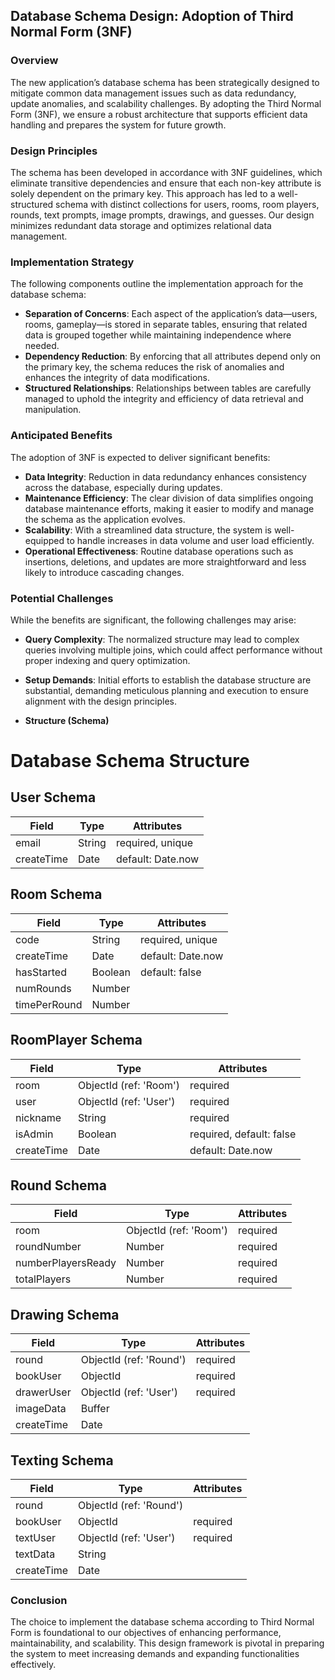 ## Database Schema Design: Adoption of Third Normal Form (3NF)

### Overview
The new application’s database schema has been strategically designed to mitigate common data management issues such as data redundancy, update anomalies, and scalability challenges. By adopting the Third Normal Form (3NF), we ensure a robust architecture that supports efficient data handling and prepares the system for future growth.

### Design Principles
The schema has been developed in accordance with 3NF guidelines, which eliminate transitive dependencies and ensure that each non-key attribute is solely dependent on the primary key. This approach has led to a well-structured schema with distinct collections for users, rooms, room players, rounds, text prompts, image prompts, drawings, and guesses. Our design minimizes redundant data storage and optimizes relational data management.

### Implementation Strategy
The following components outline the implementation approach for the database schema:

- **Separation of Concerns**: Each aspect of the application’s data—users, rooms, gameplay—is stored in separate tables, ensuring that related data is grouped together while maintaining independence where needed.
- **Dependency Reduction**: By enforcing that all attributes depend only on the primary key, the schema reduces the risk of anomalies and enhances the integrity of data modifications.
- **Structured Relationships**: Relationships between tables are carefully managed to uphold the integrity and efficiency of data retrieval and manipulation.

### Anticipated Benefits
The adoption of 3NF is expected to deliver significant benefits:

- **Data Integrity**: Reduction in data redundancy enhances consistency across the database, especially during updates.
- **Maintenance Efficiency**: The clear division of data simplifies ongoing database maintenance efforts, making it easier to modify and manage the schema as the application evolves.
- **Scalability**: With a streamlined data structure, the system is well-equipped to handle increases in data volume and user load efficiently.
- **Operational Effectiveness**: Routine database operations such as insertions, deletions, and updates are more straightforward and less likely to introduce cascading changes.

### Potential Challenges
While the benefits are significant, the following challenges may arise:

- **Query Complexity**: The normalized structure may lead to complex queries involving multiple joins, which could affect performance without proper indexing and query optimization.
- **Setup Demands**: Initial efforts to establish the database structure are substantial, demanding meticulous planning and execution to ensure alignment with the design principles.

- **Structure (Schema)**
# Database Schema Structure

## User Schema
| Field       | Type   | Attributes              |
|-------------|--------|-------------------------|
| email       | String | required, unique        |
| createTime  | Date   | default: Date.now       |

## Room Schema
| Field       | Type   | Attributes              |
|-------------|--------|-------------------------|
| code        | String | required, unique        |
| createTime  | Date   | default: Date.now       |
| hasStarted  | Boolean| default: false          |
| numRounds   | Number |                         |
| timePerRound| Number |                         |

## RoomPlayer Schema
| Field       | Type                         | Attributes              |
|-------------|------------------------------|-------------------------|
| room        | ObjectId (ref: 'Room')       | required                |
| user        | ObjectId (ref: 'User')       | required                |
| nickname    | String                       | required                |
| isAdmin     | Boolean                      | required, default: false|
| createTime  | Date                         | default: Date.now       |

## Round Schema
| Field               | Type                 | Attributes              |
|---------------------|----------------------|-------------------------|
| room                | ObjectId (ref: 'Room') | required                |
| roundNumber         | Number               | required                |
| numberPlayersReady  | Number               | required                |
| totalPlayers        | Number               | required                |

## Drawing Schema
| Field       | Type                         | Attributes              |
|-------------|------------------------------|-------------------------|
| round       | ObjectId (ref: 'Round')      | required                |
| bookUser    | ObjectId                     | required                |
| drawerUser  | ObjectId (ref: 'User')       | required                |
| imageData   | Buffer                       |                         |
| createTime  | Date                         |                         |

## Texting Schema
| Field       | Type                         | Attributes              |
|-------------|------------------------------|-------------------------|
| round       | ObjectId (ref: 'Round')      |                         |
| bookUser    | ObjectId                     | required                |
| textUser    | ObjectId (ref: 'User')       | required                |
| textData    | String                       |                         |
| createTime  | Date                         |                         |


### Conclusion
The choice to implement the database schema according to Third Normal Form is foundational to our objectives of enhancing performance, maintainability, and scalability. This design framework is pivotal in preparing the system to meet increasing demands and expanding functionalities effectively.
